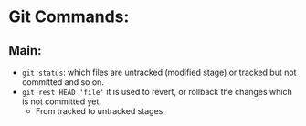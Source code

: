 # Git Commands:

## Main:
- `git status`: which files are untracked (modified stage) or tracked but not committed and so on.
- `git rest HEAD 'file'` it is used to revert, or rollback the changes which is not committed yet.
    - From tracked to untracked stages.

